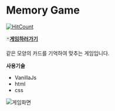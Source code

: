 # Memory Game

[![HitCount](http://hits.dwyl.io/JunH-K/memory-game.svg)](http://hits.dwyl.io/JunH-K/memory-game)

:black_joker:[**게임하러가기**](https://JunH-K.github.io/memory-game/)

같은 모양의 카드를 기억하여 맞추는 게임입니다.

**사용기술**

* VanillaJs
* html
* css

![게임화면](https://JunH-K.github.io/memory-game/dist/images/4fe56df00fa4a07a03b2a02426df20fa.png)


